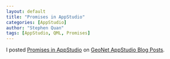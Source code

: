 ```yaml
---
layout: default
title: "Promises in AppStudio"
categories: [AppStudio]
author: "Stephen Quan"
tags: [AppStudio, QML, Promises]
---
```


I posted [Promises in AppStudio](https://community.esri.com/groups/appstudio/blog/2019/06/05/ecmascript-7-promises-in-appstudio) on [GeoNet AppStudio Blog Posts](https://community.esri.com/groups/appstudio/content?filterID=contentstatus%5Bpublished%5D~objecttype~objecttype%5Bblogpost%5D).
